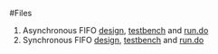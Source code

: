 #Files
1. Asynchronous FIFO [design](fifo_async/fifo_async.v), [testbench](fifo_async/tb_fifo_async.v) and [run.do](fifo_async/run.do)
2. Synchronous FIFO [design](fifo_sync/fifo_sync.v), [testbench](fifo_sync/tb_fifo_sync.v) and [run.do](fifo_sync/run.do)

